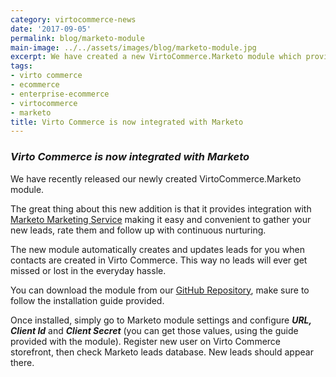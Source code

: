 ```yaml
---
category: virtocommerce-news
date: '2017-09-05'
permalink: blog/marketo-module
main-image: ../../assets/images/blog/marketo-module.jpg
excerpt: We have created a new VirtoCommerce.Marketo module which provides integration with https://marketo.com Marketing Service, allowing more effective work with clients, to create and update leads.
tags:
- virto commerce
- ecommerce
- enterprise-ecommerce
- virtocommerce
- marketo
title: Virto Commerce is now integrated with Marketo
---
```

### <dfn>Virto Commerce is now integrated with Marketo</dfn>

We have recently released our newly created VirtoCommerce.Marketo module. 

The great thing about this new addition is that it provides integration with [Marketo Marketing Service](https://marketo.com) making it easy and convenient to gather your new leads, rate them and follow up with continuous nurturing.

The new module automatically creates and updates leads for you when contacts are created in Virto Commerce. This way no leads will ever get missed or lost in the everyday hassle. 

You can download the module from our [GitHub Repository](https://github.com/VirtoCommerce/vc-module-marketo), make sure to follow the installation guide provided.

Once installed, simply go to Marketo module settings and configure <strong>*URL, Client Id*</strong> and <strong>*Client Secret*</strong> (you can get those values, using the guide provided with the module). Register new user on Virto Commerce storefront, then check Marketo leads database. New leads should appear there.
